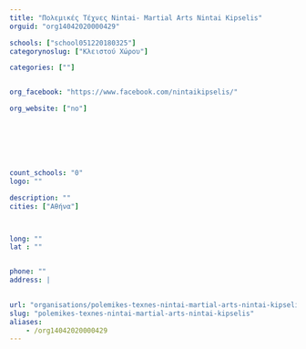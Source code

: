 ```yaml
---
title: "Πολεμικές Τέχνες Nintai- Martial Arts Nintai Kipselis"
orguid: "org14042020000429"

schools: ["school051220180325"]
categorynoslug: ["Κλειστού Χώρου"]

categories: [""]


org_facebook: "https://www.facebook.com/nintaikipselis/"

org_website: ["no"]







count_schools: "0"
logo: ""

description: ""
cities: ["Αθήνα"]



long: ""
lat : ""


phone: ""
address: |
    

url: "organisations/polemikes-texnes-nintai-martial-arts-nintai-kipselis/athina/"
slug: "polemikes-texnes-nintai-martial-arts-nintai-kipselis"
aliases:
    - /org14042020000429
---
```



